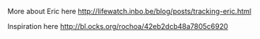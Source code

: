More about Eric here http://lifewatch.inbo.be/blog/posts/tracking-eric.html

Inspiration here http://bl.ocks.org/rochoa/42eb2dcb48a7805c6920
